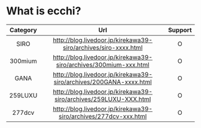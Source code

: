 # What is ecchi?
| Category | Url | Support |
| :---:  | :---: | :---: |
| SIRO | http://blog.livedoor.jp/kirekawa39-siro/archives/siro-xxxx.html| O
| 300mium | http://blog.livedoor.jp/kirekawa39-siro/archives/300mium-xxx.html | O
| GANA | http://blog.livedoor.jp/kirekawa39-siro/archives/200GANA-xxxx.html| O
| 259LUXU | http://blog.livedoor.jp/kirekawa39-siro/archives/259LUXU-XXX.html| O
| 277dcv | http://blog.livedoor.jp/kirekawa39-siro/archives/277dcv-xxx.html| O
